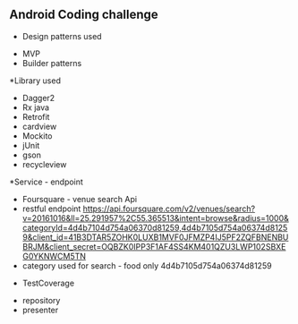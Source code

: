 
## Android Coding challenge

* Design patterns used
- MVP
- Builder patterns

*Library used
- Dagger2
- Rx java
- Retrofit
- cardview
- Mockito
- jUnit
- gson
- recycleview

*Service - endpoint
- Foursquare - venue search Api
- restful endpoint 
https://api.foursquare.com/v2/venues/search?v=20161016&ll=25.291957%2C55.365513&intent=browse&radius=1000&categoryId=4d4b7104d754a06370d81259,4d4b7105d754a06374d81259&client_id=41B3DTAR5ZOHK0LUXB1MVF0JFMZP4IJ5PF2ZQFBNENBUBRJM&client_secret=OQBZK0IPP3F1AF4SS4KM401QZU3LWP102SBXEG0YKNWCM5TN
- category used for search - food only
4d4b7105d754a06374d81259 


* TestCoverage
- repository
- presenter


